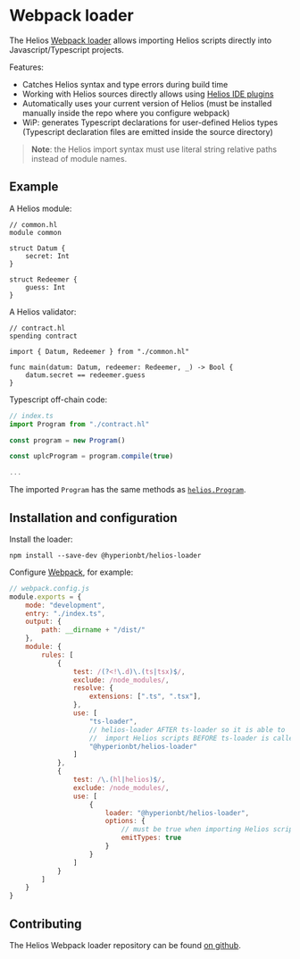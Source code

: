 # Webpack loader

The Helios [Webpack loader](https://www.npmjs.com/package/@hyperionbt/helios-loader) allows importing Helios scripts directly into Javascript/Typescript projects.

Features:
* Catches Helios syntax and type errors during build time
* Working with Helios sources directly allows using [Helios IDE plugins](./vscode.md)
* Automatically uses your current version of Helios (must be installed manually inside the repo where you configure webpack)
* WiP: generates Typescript declarations for user-defined Helios types (Typescript declaration files are emitted inside the source directory)

> **Note**: the Helios import syntax must use literal string relative paths instead of module names.

## Example

A Helios module:
```helios
// common.hl
module common

struct Datum {
    secret: Int
}

struct Redeemer {
    guess: Int
}
```

A Helios validator:
```helios
// contract.hl
spending contract 

import { Datum, Redeemer } from "./common.hl"

func main(datum: Datum, redeemer: Redeemer, _) -> Bool {
    datum.secret == redeemer.guess
}
```

Typescript off-chain code:
```ts
// index.ts
import Program from "./contract.hl"

const program = new Program()

const uplcProgram = program.compile(true)

...
```

The imported `Program` has the same methods as [`helios.Program`](../../api/reference/classes/Program.md).

## Installation and configuration

Install the loader:
```
npm install --save-dev @hyperionbt/helios-loader
```

Configure [Webpack](https://webpack.js.org/configuration/), for example:
```js
// webpack.config.js
module.exports = {
	mode: "development",
	entry: "./index.ts",
	output: {
		path: __dirname + "/dist/"
	},
	module: {
		rules: [
		  	{
				test: /(?<!\.d)\.(ts|tsx)$/,
				exclude: /node_modules/,
				resolve: {
			  		extensions: [".ts", ".tsx"],
				},
				use: [
					"ts-loader",
                    // helios-loader AFTER ts-loader so it is able to 
                    //  import Helios scripts BEFORE ts-loader is called
					"@hyperionbt/helios-loader" 
				]
		  	},
			{
				test: /\.(hl|helios)$/,
				exclude: /node_modules/,
				use: [
					{
						loader: "@hyperionbt/helios-loader",
						options: {
                            // must be true when importing Helios scripts in Typescript
							emitTypes: true 
						}
					}
				]
			}
		]
	}
}
```

## Contributing

The Helios Webpack loader repository can be found [on github](https://github.com/hyperion-bt/helios-loader).